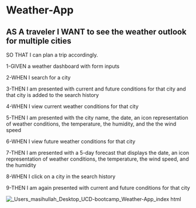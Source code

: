 # Weather-App

## AS A traveler I WANT to see the weather outlook for multiple cities
SO THAT I can plan a trip accordingly.

1-GIVEN a weather dashboard with form inputs

2-WHEN I search for a city

3-THEN I am presented with current and future conditions for that city and that city is added to the search history

4-WHEN I view current weather conditions for that city

5-THEN I am presented with the city name, the date, an icon representation of weather conditions, the temperature, the humidity, and the the wind speed

6-WHEN I view future weather conditions for that city

7-THEN I am presented with a 5-day forecast that displays the date, an icon representation of weather conditions, the temperature, the wind speed, and the humidity

8-WHEN I click on a city in the search history

9-THEN I am again presented with current and future conditions for that city

![_Users_masihullah_Desktop_UCD-bootcamp_Weather-App_index html](https://user-images.githubusercontent.com/111917255/219584060-aa912ed2-ada8-4c46-865e-6373399531d8.png)
